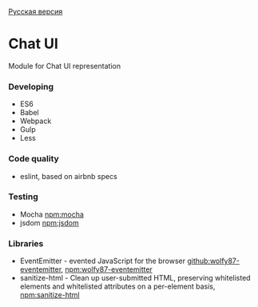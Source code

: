 [Русская версия](https://github.com/artemdemo/chat-ui/blob/master/readme-ru.md)

# Chat UI

Module for Chat UI representation

### Developing

* ES6
* Babel
* Webpack
* Gulp
* Less

### Code quality

* eslint, based on airbnb specs

### Testing

* Mocha [npm:mocha](https://www.npmjs.com/package/mocha)
* jsdom [npm:jsdom](https://www.npmjs.com/package/jsdom)

### Libraries

* EventEmitter - evented JavaScript for the browser [github:wolfy87-eventemitter](https://github.com/Olical/EventEmitter), [npm:wolfy87-eventemitter](https://www.npmjs.com/package/wolfy87-eventemitter)
* sanitize-html - Clean up user-submitted HTML, preserving whitelisted elements and whitelisted attributes on a per-element basis,
[npm:sanitize-html](https://www.npmjs.com/package/sanitize-html)
